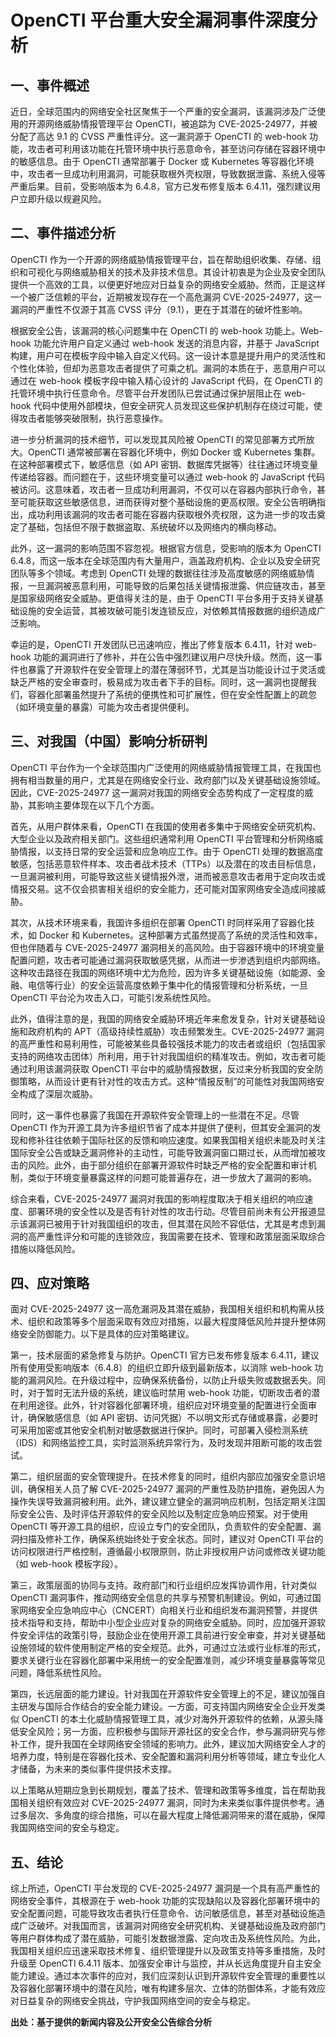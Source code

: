 # OpenCTI 平台重大安全漏洞事件深度分析

## 一、事件概述

  近日，全球范围内的网络安全社区聚焦于一个严重的安全漏洞，该漏洞涉及广泛使用的开源网络威胁情报管理平台 OpenCTI，被追踪为 CVE-2025-24977，并被分配了高达 9.1 的 CVSS 严重性评分。这一漏洞源于 OpenCTI 的 web-hook 功能，攻击者可利用该功能在托管环境中执行恶意命令，甚至访问存储在容器环境中的敏感信息。由于 OpenCTI 通常部署于 Docker 或 Kubernetes 等容器化环境中，攻击者一旦成功利用漏洞，可能获取根外壳权限，导致数据泄露、系统入侵等严重后果。目前，受影响版本为 6.4.8，官方已发布修复版本 6.4.11，强烈建议用户立即升级以规避风险。

## 二、事件描述分析

  OpenCTI 作为一个开源的网络威胁情报管理平台，旨在帮助组织收集、存储、组织和可视化与网络威胁相关的技术及非技术信息。其设计初衷是为企业及安全团队提供一个高效的工具，以便更好地应对日益复杂的网络安全威胁。然而，正是这样一个被广泛信赖的平台，近期被发现存在一个高危漏洞 CVE-2025-24977，这一漏洞的严重性不仅源于其高 CVSS 评分（9.1），更在于其潜在的破坏性影响。

  根据安全公告，该漏洞的核心问题集中在 OpenCTI 的 web-hook 功能上。Web-hook 功能允许用户自定义通过 web-hook 发送的消息内容，并基于 JavaScript 构建，用户可在模板字段中输入自定义代码。这一设计本意是提升用户的灵活性和个性化体验，但却为恶意攻击者提供了可乘之机。漏洞的本质在于，恶意用户可以通过在 web-hook 模板字段中输入精心设计的 JavaScript 代码，在 OpenCTI 的托管环境中执行任意命令。尽管平台开发团队已尝试通过保护层阻止在 web-hook 代码中使用外部模块，但安全研究人员发现这些保护机制存在绕过可能，使得攻击者能够突破限制，执行恶意操作。

  进一步分析漏洞的技术细节，可以发现其风险被 OpenCTI 的常见部署方式所放大。OpenCTI 通常被部署在容器化环境中，例如 Docker 或 Kubernetes 集群。在这种部署模式下，敏感信息（如 API 密钥、数据库凭据等）往往通过环境变量传递给容器。而问题在于，这些环境变量可以通过 web-hook 的 JavaScript 代码被访问。这意味着，攻击者一旦成功利用漏洞，不仅可以在容器内部执行命令，甚至可能获取这些敏感信息，进而获得对整个基础设施的更高权限。安全公告明确指出，成功利用该漏洞的攻击者可能在容器内获取根外壳权限，这为进一步的攻击奠定了基础，包括但不限于数据盗取、系统破坏以及网络内的横向移动。

  此外，这一漏洞的影响范围不容忽视。根据官方信息，受影响的版本为 OpenCTI 6.4.8，而这一版本在全球范围内有大量用户，涵盖政府机构、企业以及安全研究团队等多个领域。考虑到 OpenCTI 处理的数据往往涉及高度敏感的网络威胁情报，一旦漏洞被恶意利用，可能导致的后果包括关键情报泄露、供应链攻击，甚至是国家级网络安全威胁。更值得关注的是，由于 OpenCTI 平台多用于支持关键基础设施的安全运营，其被攻破可能引发连锁反应，对依赖其情报数据的组织造成广泛影响。

  幸运的是，OpenCTI 开发团队已迅速响应，推出了修复版本 6.4.11，针对 web-hook 功能的漏洞进行了修补，并在公告中强烈建议用户尽快升级。然而，这一事件也暴露了开源软件在安全管理上的潜在薄弱环节，尤其是当功能设计过于灵活或缺乏严格的安全审查时，极易成为攻击者下手的目标。同时，这一漏洞也提醒我们，容器化部署虽然提升了系统的便携性和可扩展性，但在安全性配置上的疏忽（如环境变量的暴露）可能为攻击者提供便利。

## 三、对我国（中国）影响分析研判

  OpenCTI 平台作为一个全球范围内广泛使用的网络威胁情报管理工具，在我国也拥有相当数量的用户，尤其是在网络安全行业、政府部门以及关键基础设施领域。因此，CVE-2025-24977 这一漏洞对我国的网络安全态势构成了一定程度的威胁，其影响主要体现在以下几个方面。

  首先，从用户群体来看，OpenCTI 在我国的使用者多集中于网络安全研究机构、大型企业以及政府相关部门。这些组织通常利用 OpenCTI 平台管理和分析网络威胁情报，以支持日常的安全运营和应急响应工作。由于 OpenCTI 处理的数据高度敏感，包括恶意软件样本、攻击者战术技术（TTPs）以及潜在的攻击目标信息，一旦漏洞被利用，可能导致这些关键情报外泄，进而被恶意攻击者用于定向攻击或情报交易。这不仅会损害相关组织的安全能力，还可能对国家网络安全造成间接威胁。

  其次，从技术环境来看，我国许多组织在部署 OpenCTI 时同样采用了容器化技术，如 Docker 和 Kubernetes。这种部署方式虽然提高了系统的灵活性和效率，但也伴随着与 CVE-2025-24977 漏洞相关的高风险。由于容器环境中的环境变量配置问题，攻击者可能通过漏洞获取敏感凭据，从而进一步渗透到组织内部网络。这种攻击路径在我国的网络环境中尤为危险，因为许多关键基础设施（如能源、金融、电信等行业）的安全运营高度依赖于集中化的情报管理和分析系统，一旦 OpenCTI 平台沦为攻击入口，可能引发系统性风险。

  此外，值得注意的是，我国的网络安全威胁环境近年来愈发复杂，针对关键基础设施和政府机构的 APT（高级持续性威胁）攻击频繁发生。CVE-2025-24977 漏洞的高严重性和易利用性，可能被某些具备较强技术能力的攻击者或组织（包括国家支持的网络攻击团体）所利用，用于针对我国组织的精准攻击。例如，攻击者可能通过利用该漏洞获取 OpenCTI 平台中的威胁情报数据，反过来分析我国的安全防御策略，从而设计更有针对性的攻击方式。这种“情报反制”的可能性对我国网络安全构成了深层次威胁。

  同时，这一事件也暴露了我国在开源软件安全管理上的一些潜在不足。尽管 OpenCTI 作为开源工具为许多组织节省了成本并提供了便利，但其安全漏洞的发现和修补往往依赖于国际社区的反馈和响应速度。如果我国相关组织未能及时关注国际安全公告或缺乏漏洞修补的主动性，可能导致漏洞窗口期过长，从而增加被攻击的风险。此外，由于部分组织在部署开源软件时缺乏严格的安全配置和审计机制，类似于环境变量暴露这样的问题可能普遍存在，进一步放大了漏洞的影响。

  综合来看，CVE-2025-24977 漏洞对我国的影响程度取决于相关组织的响应速度、部署环境的安全性以及是否有针对性的攻击行动。尽管目前尚未有公开报道显示该漏洞已被用于针对我国组织的攻击，但其潜在风险不容低估，尤其是考虑到漏洞的高严重性评分和可能的连锁效应，我国需要在技术、管理和政策层面采取综合措施以降低风险。

## 四、应对策略

  面对 CVE-2025-24977 这一高危漏洞及其潜在威胁，我国相关组织和机构需从技术、组织和政策等多个层面采取有效应对措施，以最大程度降低风险并提升整体网络安全防御能力。以下是具体的应对策略建议。

  第一，技术层面的紧急修复与防护。OpenCTI 官方已发布修复版本 6.4.11，建议所有使用受影响版本（6.4.8）的组织立即升级到最新版本，以消除 web-hook 功能的漏洞风险。在升级过程中，应确保系统备份，以防止升级失败或数据丢失。同时，对于暂时无法升级的系统，建议临时禁用 web-hook 功能，切断攻击者的潜在利用途径。此外，针对容器化部署环境，组织应对环境变量的配置进行全面审计，确保敏感信息（如 API 密钥、访问凭据）不以明文形式存储或暴露，必要时可采用加密或其他安全机制对敏感数据进行保护。同时，可部署入侵检测系统（IDS）和网络监控工具，实时监测系统异常行为，及时发现并阻断可能的攻击尝试。

  第二，组织层面的安全管理提升。在技术修复的同时，组织内部应加强安全意识培训，确保相关人员了解 CVE-2025-24977 漏洞的严重性及防护措施，避免因人为操作失误导致漏洞被利用。此外，建议建立健全的漏洞响应机制，包括定期关注国际安全公告、及时评估开源软件的安全风险以及制定应急响应预案。对于使用 OpenCTI 等开源工具的组织，应设立专门的安全团队，负责软件的安全配置、漏洞扫描及修补工作，确保系统始终处于安全状态。同时，建议对 OpenCTI 平台的访问权限进行严格控制，遵循最小权限原则，防止非授权用户访问或修改关键功能（如 web-hook 模板字段）。

  第三，政策层面的协同与支持。政府部门和行业组织应发挥协调作用，针对类似 OpenCTI 漏洞事件，推动网络安全信息的共享与预警机制建设。例如，可通过国家网络安全应急响应中心（CNCERT）向相关行业和组织发布漏洞预警，并提供技术指导和支持，帮助中小型企业应对复杂的网络安全威胁。同时，应加强开源软件安全评估的政策引导，鼓励企业在使用开源工具前进行安全审查，并对关键基础设施领域的软件使用制定严格的安全规范。此外，可通过立法或行业标准的形式，要求关键行业在容器化部署中采用统一的安全配置准则，减少环境变量暴露等常见问题，降低系统性风险。

  第四，长远层面的能力建设。针对我国在开源软件安全管理上的不足，建议加强自主研发与国际合作结合的安全能力建设。一方面，可支持国内网络安全企业开发类似 OpenCTI 的本土化威胁情报管理工具，减少对海外开源软件的依赖，从源头降低安全风险；另一方面，应积极参与国际开源社区的安全合作，参与漏洞研究与修补工作，提升我国在全球网络安全领域的影响力。此外，建议加大网络安全人才的培养力度，特别是在容器化技术、安全配置和漏洞利用分析等领域，建立专业化人才储备，为未来的类似事件提供技术支撑。

  以上策略从短期应急到长期规划，覆盖了技术、管理和政策等多维度，旨在帮助我国相关组织有效应对 CVE-2025-24977 漏洞，同时为未来类似事件提供参考。通过多层次、多角度的综合措施，可以在最大程度上降低漏洞带来的潜在威胁，保障我国网络空间的安全与稳定。

## 五、结论

  综上所述，OpenCTI 平台发现的 CVE-2025-24977 漏洞是一个具有高严重性的网络安全事件，其根源在于 web-hook 功能的实现缺陷以及容器化部署环境中的安全配置问题，可能导致攻击者执行任意命令、访问敏感信息，甚至对基础设施造成广泛破坏。对我国而言，该漏洞对网络安全研究机构、关键基础设施及政府部门等用户群体构成了潜在威胁，可能引发数据泄露、定向攻击及系统性风险。为此，我国相关组织应迅速采取技术修复、组织管理提升以及政策支持等多重措施，及时升级至 OpenCTI 6.4.11 版本、加强安全审计与监控，并从长远角度提升自主安全能力建设。通过本次事件的应对，我们应深刻认识到开源软件安全管理的重要性以及容器化部署环境中的潜在风险，唯有构建多层次、立体的防御体系，才能有效应对日益复杂的网络安全挑战，守护我国网络空间的安全与稳定。

**出处：基于提供的新闻内容及公开安全公告综合分析**